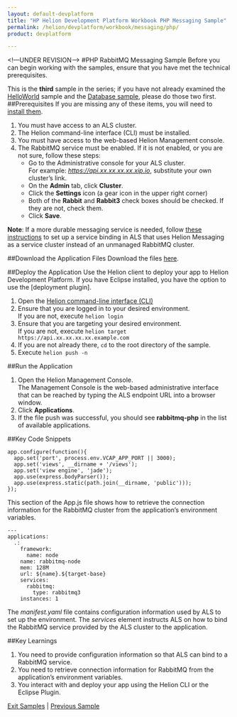 ```yaml
---
layout: default-devplatform
title: "HP Helion Development Platform Workbook PHP Messaging Sample"
permalink: /helion/devplatform/workbook/messaging/php/
product: devplatform

---
```

<!—UNDER REVISION-->
#PHP RabbitMQ Messaging Sample
Before you can begin working with the samples, ensure that you have met the technical prerequisites.

This is the **third** sample in the series; if you have not already examined the [HelloWorld](/helion/devplatform/workbook/helloworld/php/) sample and the [Database sample](/helion/devplatform/workbook/database/php/), please do those two first.
##Prerequisites
If you are missing any of these items, you will need to [install them](/helion/devplatform/appdev/).

1.	You must have access to an ALS cluster.
2.	The Helion command-line interface (CLI) must be installed.
3.	You must have access to the web-based Helion Management console.
3. The RabbitMQ service must be enabled. If it is not enabled, or you are not sure, follow these steps: 
	- Go to the Administrative console for your ALS cluster. <br>For example: *https://api.xx.xx.xx.xx.xip.io*, substitute your own cluster’s link.
	- On the **Admin** tab, click **Cluster**.
	- Click the **Settings** icon (a gear icon in the upper right corner)
	- Both of the **Rabbit** and **Rabbit3** check boxes should be checked. If they are not, check them.
	- Click **Save**.

**Note**: If a more durable messaging service is needed, follow [these instructions](http://dbaas/docs) to set up a service binding in ALS that uses Helion Messaging as a service cluster instead of an unmanaged RabbitMQ cluster.

##Download the Application Files
Download the files [here](https://gitlab.gozer.hpcloud.net/developer-experience/rabbitmq-php).

##Deploy the Application
Use the Helion client to deploy your app to Helion Development Platform.  If you have Eclipse installed, you have the option to use the [deployment plugin].

1.	Open the [Helion command-line interface (CLI)](/als/v1/user/reference/client-ref/)
2.	Ensure that you are logged in to your desired environment.  <br>If you are not, execute `helion login` 
3.	Ensure that you are targeting your desired environment.  <br> If you are not, execute `helion target https://api.xx.xx.xx.xx.example.com`
4.	If you are not already there, `cd` to the root directory of the sample.
5.	Execute `helion push -n`

##Run the Application
1.	Open the Helion Management Console. <br> The Management Console is the web-based administrative interface that can be reached by typing the ALS endpoint URL into a browser window.
2.	Click **Applications**.
3.	If the file push was successful, you should see **rabbitmq-php** in the list of available applications.

##Key Code Snippets

	app.configure(function(){
	  app.set('port', process.env.VCAP_APP_PORT || 3000);
	  app.set('views', __dirname + '/views');
	  app.set('view engine', 'jade');
	  app.use(express.bodyParser());
	  app.use(express.static(path.join(__dirname, 'public')));
	});

This section of the App.js file shows how to retrieve the connection information for the RabbitMQ cluster from the application’s environment variables.
	
	---
	applications:
	  .:
	    framework:
	      name: node
	    name: rabbitmq-node
	    mem: 128M
	    url: ${name}.${target-base}
	    services:
	      rabbitmq:
	        type: rabbitmq3
	    instances: 1

The *manifest.yaml* file contains configuration information used by ALS to set up the environment. The *services* element instructs ALS on how to bind the RabbitMQ service provided by the ALS cluster to the application.

##Key Learnings
1.	You need to provide configuration information so that ALS can bind to a RabbitMQ service.
2.	You need to retrieve connection information for RabbitMQ from the application’s environment variables.
3.	You interact with and deploy your app using the Helion CLI or the Eclipse Plugin.

[Exit Samples](/helion/devplatform/) | [Previous Sample](/helion/devplatform/workbook/database/php/)